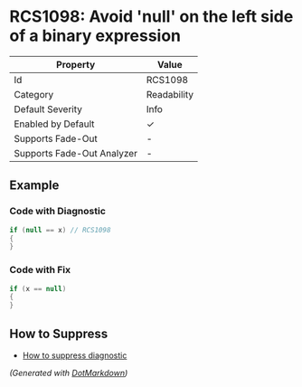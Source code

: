 # RCS1098: Avoid 'null' on the left side of a binary expression

| Property                    | Value       |
| --------------------------- | ----------- |
| Id                          | RCS1098     |
| Category                    | Readability |
| Default Severity            | Info        |
| Enabled by Default          | &#x2713;    |
| Supports Fade\-Out          | \-          |
| Supports Fade\-Out Analyzer | \-          |

## Example

### Code with Diagnostic

```csharp
if (null == x) // RCS1098
{
}
```

### Code with Fix

```csharp
if (x == null)
{
}
```

## How to Suppress

* [How to suppress diagnostic](../HowToConfigureAnalyzers#HowToSupressDiagnostic.md)

*\(Generated with [DotMarkdown](http://github.com/JosefPihrt/DotMarkdown)\)*